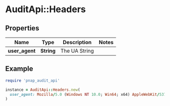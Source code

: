 # AuditApi::Headers

## Properties

| Name | Type | Description | Notes |
| ---- | ---- | ----------- | ----- |
| **user_agent** | **String** | The UA String |  |

## Example

```ruby
require 'pnap_audit_api'

instance = AuditApi::Headers.new(
  user_agent: Mozilla/5.0 (Windows NT 10.0; Win64; x64) AppleWebKit/537.36 (KHTML, like Gecko) Chrome/90.0.4430.93 Safari/537.36
)
```

